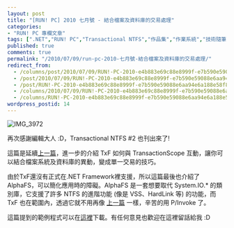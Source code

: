```yaml
---
layout: post
title: "[RUN! PC] 2010 七月號 - 結合檔案及資料庫的交易處理"
categories:
- "RUN! PC 專欄文章"
tags: [".NET","RUN! PC","Transactional NTFS","作品集","作業系統","技術隨筆","物件導向"]
published: true
comments: true
permalink: "/2010/07/09/run-pc-2010-七月號-結合檔案及資料庫的交易處理/"
redirect_from:
  - /columns/post/2010/07/09/RUN!-PC-2010-e4b883e69c88e8999f-e7b590e59088e6aa94e6a188e58f8ae8b387e69699e5baabe79a84e4baa4e69893e89995e79086.aspx/
  - /post/2010/07/09/RUN!-PC-2010-e4b883e69c88e8999f-e7b590e59088e6aa94e6a188e58f8ae8b387e69699e5baabe79a84e4baa4e69893e89995e79086.aspx/
  - /post/RUN!-PC-2010-e4b883e69c88e8999f-e7b590e59088e6aa94e6a188e58f8ae8b387e69699e5baabe79a84e4baa4e69893e89995e79086.aspx/
  - /columns/2010/07/09/RUN!-PC-2010-e4b883e69c88e8999f-e7b590e59088e6aa94e6a188e58f8ae8b387e69699e5baabe79a84e4baa4e69893e89995e79086.aspx/
  - /columns/RUN!-PC-2010-e4b883e69c88e8999f-e7b590e59088e6aa94e6a188e58f8ae8b387e69699e5baabe79a84e4baa4e69893e89995e79086.aspx/
wordpress_postid: 14
---
```


![IMG_3972](/wp-content/be-files/IMG_3972_1.jpg)

再次感謝編輯大人 :D，Transactional NTFS #2 也刊出來了!

這篇是延續[上一篇](/post/2010/05/05/RUNPC-2010-05.aspx)，進一步的介紹 TxF 如何與 TransactionScope 互動，讓你可以結合檔案系統及資料庫的異動，變成單一交易的技巧。

由於TxF還沒有正式在.NET Framework裡支援，所以這篇最後也介紹了 AlphaFS，可以簡化應用時的障礙。AlphaFS 是一套想要取代 System.IO.* 的類別庫，它支援了許多 NTFS 的進階功能 (像是 VSS、HardLink 等) 的功能，而 TxF 也在範圍內，透過它就不用再像 [上一篇](/post/2010/05/05/RUNPC-2010-05.aspx) 一樣，辛苦的用 P/Invoke 了。

這篇提到的範例程式可以在[這裡](/wp-content/be-files/RunPC-201007.zip)下載。有任何意見也歡迎在這裡留話給我 :D
